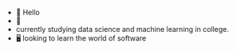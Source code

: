 - 👋 Hello
- 🌱 
-  currently studying data science and machine learning in college.
- 🖥️ looking to learn the world of software

<!---
Grosh024/Grosh024 is a ✨ special ✨ repository because its `README.md` (this file) appears on your GitHub profile.
You can click the Preview link to take a look at your changes.
--->
